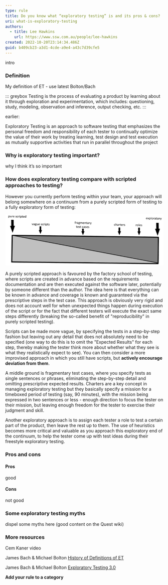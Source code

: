 ```yaml
---
type: rule
title: Do you know what “exploratory testing” is and its pros & cons?
uri: what-is-exploratory-testing
authors:
  - title: Lee Hawkins
    url: https://www.ssw.com.au/people/lee-hawkins
created: 2022-10-20T23:14:34.486Z
guid: b409cb23-a3d1-4cde-a9e4-a43c7d39cfe5
---
```

intro

<!--endintro-->

### Definition

My definition of ET - use latest Bolton/Bach

::: greybox
Testing is the process of evaluating a product by learning about it through exploration and experimentation, which includes: questioning, study, modeling, observation and inference, output checking, etc.
:::

earlier: 

Exploratory Testing is an approach to software testing that emphasizes the personal freedom and responsibility of each tester to continually optimize the value of their work by treating learning, test design and test execution as mutually supportive activities that run in parallel throughout the project

### Why is exploratory testing important?

why I think it’s so important

### How does exploratory testing compare with scripted approaches to testing?

However you currently perform testing within your team, your approach will belong somewhere on a continuum from a purely scripted form of testing to a fully exploratory form of testing:

![Figure: The continuum from pure scripted to full exploratory testing](continuum.jpg)

A purely scripted approach is favoured by the factory school of testing, where scripts are created in advance based on the requirements documentation and are then executed against the software later, potentially by someone different than the author. The idea here is that everything can be known in advance and coverage is known and guaranteed via the prescriptive steps in the test case. This approach is obviously very rigid and does not account well for when unexpected things happen during execution of the script or for the fact that different testers will execute the exact same steps differently (breaking the so-called benefit of "reproducibility" in purely scripted testing).

Scripts can be made more vague, by specifying the tests in a step-by-step fashion but leaving out any detail that does not absolutely need to be specified (one way to do this is to omit the "Expected Results" for each step, thereby making the tester think more about whether what they see is what they realistically expect to see). You can then consider a more improvised approach in which you still have scripts, but **actively encourage deviation from them**.

A middle ground is fragmentary test cases, where you specify tests as single sentences or phrases, eliminating the step-by-step detail and omitting prescriptive expected results. Charters are a key concept in managing exploratory testing but they basically specify a mission for a timeboxed period of testing (say, 90 minutes), with the mission being expressed in two sentences or less - enough direction to focus the tester on their mission, but leaving enough freedom for the tester to exercise their judgment and skill.

Another exploratory approach is to assign each tester a role to test a certain part of the product, then leave the rest up to them. The use of heuristics becomes more critical and valuable as you approach this exploratory end of the continuum, to help the tester come up with test ideas during their freestyle exploratory testing.

### Pros and cons

#### Pros

good

#### Cons

not good

### Some exploratory testing myths

dispel some myths here (good content on the Quest wiki)

### More resources

Cem Kaner video

James Bach & Michael Bolton [History of Definitions of ET](https://www.satisfice.com/blog/archives/1504)

James Bach & Michael Bolton [Exploratory Testing 3.0](https://www.satisfice.com/blog/archives/1509)

**Add your rule to a category**